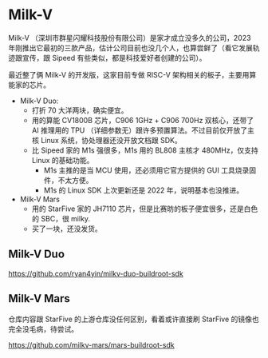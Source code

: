 # Milk-V

Milk-V （深圳市群星闪耀科技股份有限公司）是家才成立没多久的公司，2023 年刚推出它最初的三款产品，估计公司目前也没几个人，也算尝鲜了（看它发展轨迹跟宣传，跟 Sipeed 有些类似，都是科技爱好者创建的公司）。

最近整了俩 Milk-V 的开发版，这家目前专做 RISC-V 架构相关的板子，主要用算能家的芯片。

- Milk-V Duo:
  - 打折 70 大洋两块，确实便宜。
  - 用的算能 CV1800B 芯片，C906 1GHz + C906 700Hz 双核心，还带了 AI 推理用的 TPU （详细参数无）跟许多预置算法。不过目前仅开放了主核 Linux 系统，协处理器还没开放文档跟 SDK。
  - 比 Sipeed 家的 M1s 强很多，M1s 用的 BL808 主核才 480MHz，仅支持 Linux 的基础功能。
    - M1s 主推的是当 MCU 使用，还必须用它官方提供的 GUI 工具烧录固件，不太方便。
    - M1s 的 Linux SDK 上次更新还是 2022 年，说明基本也没推进。
- Milk-V Mars
  - 用的 StarFive 家的 JH7110 芯片，但是比赛昉的板子便宜很多，还是白色的 SBC，很 milky.
  - 买了一块，还没发货。


## Milk-V Duo

https://github.com/ryan4yin/milkv-duo-buildroot-sdk

## Milk-V Mars

仓库内容跟 StarFive 的上游仓库没任何区别，看着或许直接刷 StarFive 的镜像也完全没毛病，待尝试。

https://github.com/milkv-mars/mars-buildroot-sdk
